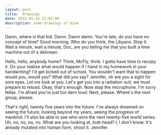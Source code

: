 ```yaml
---
layout: post
title:  drawings
date: 2015-05-15 21:01:00
description: some drawings of mine
---
```

Damn, where is that kid. Damn. Damn damn. You're late, do you have no concept of time? Good morning. Who do you think, the Libyans. Stop it. Wait a minute, wait a minute, Doc, are you telling me that you built a time machine out of a delorean.

Hello, hello, anybody home? Think, McFly, think. I gotta have time to recopy it. Do your realize what would happen if I hand in my homework in your handwriting? I'd get kicked out of school. You wouldn't want that to happen would you, would you? What did you say? Jennifer, oh are you a sight for sore eyes. Let me look at you. Let's get you into a radiation suit, we must prepare to reload. Okay, that's enough. Now stop the microphone. I'm sorry fellas. I'm afraid you're just too darn loud. Next, please. Where's the next group, please.

That's right, twenty five years into the future. I've always dreamed on seeing the future, looking beyond my years, seeing the progress of mankind. I'll also be able to see who wins the next twenty-five world series. Uh, no, no, no, no. What are you looking at, butt-head? I, I don't know. It's already mutated into human form, shoot it. Jennifer.
